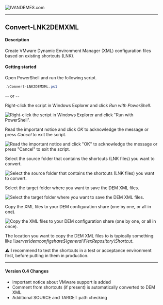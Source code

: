 ![IVANDEMES.com](https://www.ivandemes.com/css/images/logo.png)<hr>
## Convert-LNK2DEMXML
#### Description
Create VMware Dynamic Environment Manager (XML) configuration files based on existing shortcuts (LNK).

#### Getting started
Open PowerShell and run the following script.

```powershell
.\Convert-LNK2DEMXML.ps1
```

-- or --

Right-click the script in Windows Explorer and click *Run with PowerShell*.

![Right-click the script in Windows Explorer and click "Run with PowerShell".](https://www.ivandemes.com/images/bulk-convert-shortcuts-to-dynamic-environment-manager/explorer_convert_lnk2demxml.png)

Read the important notice and click *OK* to acknowledge the message or press *Cancel* to exit the script.

![Read the important notice and click "OK" to acknowledge the message or press "Cancel" to exit the script.](https://www.ivandemes.com/wp-content/uploads/2020/05/Convert-LNK2DEMXML_Important_Notice.png)

Select the source folder that contains the shortcuts (LNK files) you want to convert.

![Select the source folder that contains the shortcuts (LNK files) you want to convert.](https://www.ivandemes.com/wp-content/uploads/2020/05/Convert-LNK2DEMXML_Source.png)

Select the target folder where you want to save the DEM XML files.

![Select the target folder where you want to save the DEM XML files.](https://www.ivandemes.com/wp-content/uploads/2020/05/Convert-LNK2DEMXML_Target.png)

Copy the XML files to your DEM configuration share (one by one, or all in one).

![Copy the XML files to your DEM configuration share (one by one, or all in once).](https://www.ivandemes.com/wp-content/uploads/2020/05/Convert-LNK2DEMXML_Result.png)

The location you want to copy the DEM XML files to is typically something like *\\\\server\demconfigshare$\general\FlexRepository\Shortcut*.

:warning: I recommend to test the shortcuts in a test or acceptance environment first, before putting in them in production.

<hr>

#### Version 0.4 Changes

* Important notice about VMware support is added
* Comment from shortcuts (if present) is automatically converted to DEM XML
* Additional SOURCE and TARGET path checking
